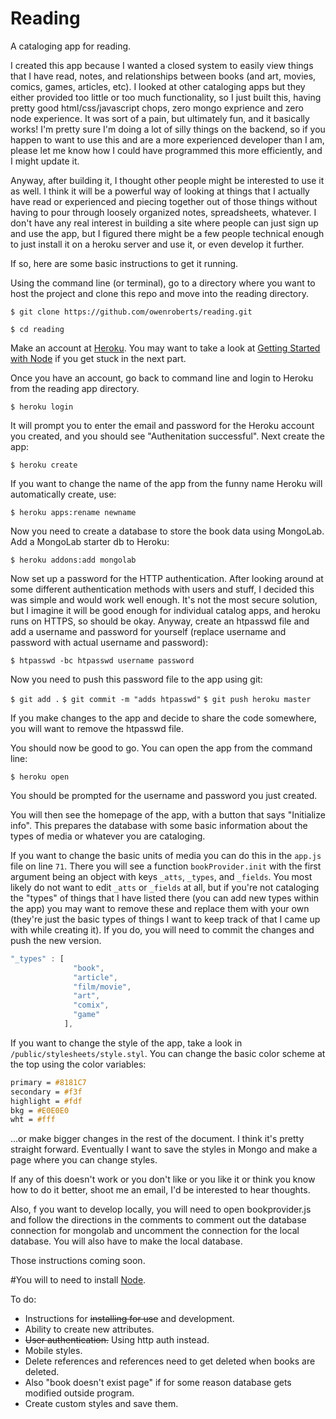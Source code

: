 Reading
=======

A cataloging app for reading.

I created this app because I wanted a closed system to easily view things that I have read, notes, and relationships between books (and art, movies, comics, games, articles, etc).  I looked at other cataloging apps but they either provided too little or too much functionality, so I just built this, having pretty good html/css/javascript chops, zero mongo exprience and zero node experience.  It was sort of a pain, but ultimately fun, and it basically works!  I'm pretty sure I'm doing a lot of silly things on the backend, so if you happen to want to use this and are a more experienced developer than I am, please let me know how I could have programmed this more efficiently, and I might update it.  

Anyway, after building it, I thought other people might be interested to use it as well.  I think it will be a powerful way of looking at things that I actually have read or experienced and piecing together out of those things without having to pour through loosely organized notes, spreadsheets, whatever.  I don't have any real interest in building a site where people can just sign up and use the app, but I figured there might be a few people technical enough to just install it on a heroku server and use it, or even develop it further.

If so, here are some basic instructions to get it running.



Using the command line (or terminal), go to a directory where you want to host the project and clone this repo and move into the reading directory.

`$ git clone https://github.com/owenroberts/reading.git`

`$ cd reading`

Make an account at [Heroku](https://www.heroku.com/).  You may want to take a look at [Getting Started with Node](https://devcenter.heroku.com/articles/getting-started-with-nodejs#introduction) if you get stuck in the next part.

Once you have an account, go back to command line and login to Heroku from the reading app directory.

`$ heroku login`

It will prompt you to enter the email and password for the Heroku account you created, and you should see "Authenitation successful".  Next create the app:

`$ heroku create`

If you want to change the name of the app from the funny name Heroku will automatically create, use:

`$ heroku apps:rename newname`

Now you need to create a database to store the book data using MongoLab.  Add a MongoLab starter db to Heroku:

`$ heroku addons:add mongolab`

Now set up a password for the HTTP authentication.  After looking around at some different authentication methods with users and stuff, I decided this was simple and would work well enough.  It's not the most secure solution, but I imagine it will be good enough for individual catalog apps, and heroku runs on HTTPS, so should be okay.  Anyway, create an htpasswd file and add a username and password for yourself (replace username and password with actual username and password):

`$ htpasswd -bc htpasswd username password`

Now you need to push this password file to the app using git:

`$ git add .`
`$ git commit -m "adds htpasswd"`
`$ git push heroku master`

If you make changes to the app and decide to share the code somewhere, you will want to remove the htpasswd file.

You should now be good to go.  You can open the app from the command line:

`$ heroku open`

You should be prompted for the username and password you just created.

You will then see the homepage of the app, with a button that says "Initialize info".  This prepares the database with some basic information about the types of media or whatever you are cataloging. 

If you want to change the basic units of media you can do this in the `app.js` file on line `71`.  There you will see a function `bookProvider.init` with the first argument being an object with keys `_atts`, `_types`, and `_fields`.  You most likely do not want to edit `_atts` or `_fields` at all, but if you're not cataloging the "types" of things that I have listed there (you can add new types within the app) you may want to remove these and replace them with your own (they're just the basic types of things I want to keep track of that I came up with while creating it).  If you do, you will need to commit the changes and push the new version.

```javascript
"_types" : [
              "book",
              "article",
              "film/movie",
              "art",
              "comix",
              "game"
            ],
```

If you want to change the style of the app, take a look in `/public/stylesheets/style.styl`.  You can change the basic color scheme at the top using the color variables:

```css
primary = #8181C7
secondary = #f3f
highlight = #fdf
bkg = #E0E0E0
wht = #fff
```
...or make bigger changes in the rest of the document.  I think it's pretty straight forward.  Eventually I want to save the styles in Mongo and make a page where you can change styles.

If any of this doesn't work or you don't like or you like it or think you know how to do it better, shoot me an email, I'd be interested to hear thoughts.

Also, f you want to develop locally, you will need to open bookprovider.js and follow the directions in the comments to comment out the database connection for mongolab and uncomment the connection for the local database.  You will also have to make the local database.

Those instructions coming soon.

#You will to need to install [Node](http://nodejs.org/).


To do:
- Instructions for ~~installing for use~~ and development.
- Ability to create new attributes.
- ~~User authentication.~~ Using http auth instead.
- Mobile styles.
- Delete references and references need to get deleted when books are deleted.
- Also "book doesn't exist page" if for some reason database gets modified outside program.
- Create custom styles and save them.
